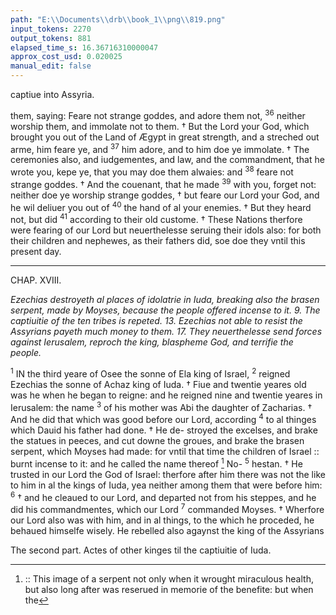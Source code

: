 ```yaml
---
path: "E:\\Documents\\drb\\book_1\\png\\819.png"
input_tokens: 2270
output_tokens: 881
elapsed_time_s: 16.36716310000047
approx_cost_usd: 0.020025
manual_edit: false
---
```

captiue into Assyria.

them, saying: Feare not strange goddes, and adore them not,
<sup>36</sup> neither worship them, and immolate not to them. † But the
Lord your God, which brought you out of the Land of Ægypt
in great strength, and a streched out arme, him feare ye, and
<sup>37</sup> him adore, and to him doe ye immolate. † The ceremonies
also, and iudgementes, and law, and the commandment, that
he wrote you, kepe ye, that you may doe them alwaies: and
<sup>38</sup> feare not strange goddes. † And the couenant, that he made
<sup>39</sup> with you, forget not: neither doe ye worship strange goddes,
† but feare our Lord your God, and he wil deliuer you out of
<sup>40</sup> the hand of al your enemies. † But they heard not, but did
<sup>41</sup> according to their old custome. † These Nations therfore
were fearing of our Lord but neuerthelesse seruing their idols
also: for both their children and nephewes, as their fathers did,
soe doe they vntil this present day.

<hr>

CHAP. XVIII.

*Ezechias destroyeth al places of idolatrie in Iuda, breaking also the brasen serpent, made by Moyses, because the people offered incense to it. 9. The captiuitie of the ten tribes is repeted. 13. Ezechias not able to resist the Assyrians payeth much money to them. 17. They neuerthelesse send forces against Ierusalem, reproch the king, blaspheme God, and terrifie the people.*

<sup>1</sup> IN the third yeare of Osee the sonne of Ela king of Israel,
<sup>2</sup> reigned Ezechias the sonne of Achaz king of Iuda. † Fiue
and twentie yeares old was he when he began to reigne: and
he reigned nine and twentie yeares in Ierusalem: the name
<sup>3</sup> of his mother was Abi the daughter of Zacharias. † And
he did that which was good before our Lord, according
<sup>4</sup> to al thinges which Dauid his father had done. † He de-
stroyed the excelses, and brake the statues in peeces, and
cut downe the groues, and brake the brasen serpent, which
Moyses had made: for vntil that time the children of Israel
:: burnt incense to it: and he called the name thereof [^1] No-
<sup>5</sup> hestan. † He trusted in our Lord the God of Israel: therfore
after him there was not the like to him in al the kings
of Iuda, yea neither among them that were before him:
<sup>6</sup> † and he cleaued to our Lord, and departed not from his
steppes, and he did his commandmentes, which our Lord
<sup>7</sup> commanded Moyses. † Wherfore our Lord also was with
him, and in al things, to the which he proceded, he behaued
himselfe wisely. He rebelled also agaynst the king of the
Assyrians

[^1]: :: This image of a serpent not only when it wrought miraculous health, but also long after was reserued in memorie of the benefite: but when the

<aside>The second part. Actes of other kinges til the captiuitie of Iuda.</aside>